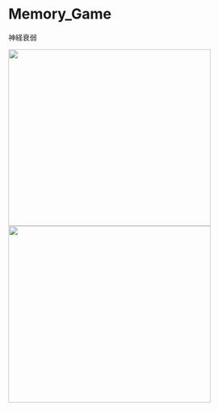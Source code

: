 # Memory_Game
神経衰弱

<img src="https://user-images.githubusercontent.com/40752235/52393953-f3f34b80-2aeb-11e9-9d7b-5f14b583517e.png" width="400px" height="350px">
<img src="https://user-images.githubusercontent.com/40752235/52394082-649a6800-2aec-11e9-9e4d-f112c4b79a97.png" width="400px" height="350px">
